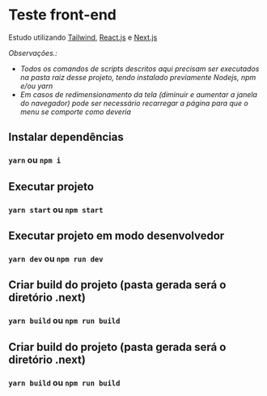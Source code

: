 # Teste front-end
Estudo utilizando [Tailwind](https://tailwindcss.com/), [React.js](https://pt-br.reactjs.org/) e [Next.js](https://nextjs.org)


*Observações.:*
+ *Todos os comandos de scripts descritos aqui precisam ser executados na pasta raiz desse projeto, tendo instalado previamente Nodejs, npm e/ou yarn*
+ *Em casos de redimensionamento da tela (diminuir e aumentar a janela do navegador) pode ser necessário recarregar a página para que o menu se comporte como deveria*

## Instalar dependências
### `yarn` ou `npm i`

## Executar projeto
### `yarn start` ou `npm start`

## Executar projeto em modo desenvolvedor
### `yarn dev` ou `npm run dev`

## Criar build do projeto (pasta gerada será o diretório .next)
### `yarn build` ou `npm run build`

## Criar build do projeto (pasta gerada será o diretório .next)
### `yarn build` ou `npm run build`
